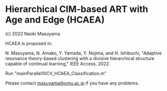 # Hierarchical CIM-based ART with Age and Edge (HCAEA)

(c) 2022 Naoki Masuyama

HCAEA is proposed in:

N. Masuyama, N. Amako, Y. Yamada, Y. Nojima, and H. Ishibuchi, "Adaptive resonance theory-based clustering with a divisive hierarchical structure capable of continual learning," IEEE Access, 2022.

Run "mainParallel10CV_HCAEA_Classification.m"

Please contact masuyama@omu.ac.jp if you have any problems.

